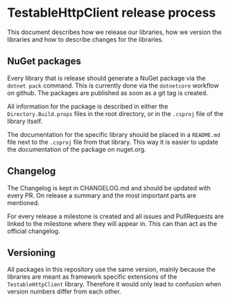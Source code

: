# TestableHttpClient release process

This document describes how we release our libraries, how we version the libraries and how to describe changes for the libraries.

## NuGet packages

Every library that is release should generate a NuGet package via the `dotnet pack` command. This is currently done via the `dotnetcore` workflow on github. The packages are published as soon as a git tag is created.

All information for the package is described in either the `Directory.Build.props` files in the root directory, or in the `.csproj` file of the library itself.

The documentation for the specific library should be placed in a `README.md` file next to the `.csproj` file from that library. This way it is easier to update the documentation of the package on nuget.org.

## Changelog

The Changelog is kept in CHANGELOG.md and should be updated with every PR. On release a summary and the most important parts are mentioned.

For every release a milestone is created and all issues and PullRequests are linked to the milestone where they will appear in. This can than act as the official changelog.

## Versioning

All packages in this repository use the same version, mainly because the libraries are meant as framework specific extensions of the `TestableHttpClient` library. Therefore it would only lead to confusion when version numbers differ from each other.
